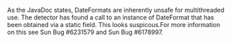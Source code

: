 As the JavaDoc states, DateFormats are inherently unsafe for multithreaded use. The detector has found a call to an instance of DateFormat that has been obtained via a static field. This looks suspicous.For more information on this see Sun Bug #6231579 and Sun Bug #6178997.